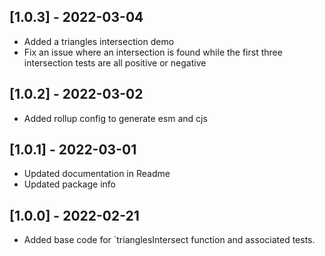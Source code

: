 ## [1.0.3] - 2022-03-04

- Added a triangles intersection demo
- Fix an issue where an intersection is found while the first three intersection
tests are all positive or negative

## [1.0.2] - 2022-03-02

- Added rollup config to generate esm and cjs

## [1.0.1] - 2022-03-01

- Updated documentation in Readme
- Updated package info

## [1.0.0] - 2022-02-21

- Added base code for `trianglesIntersect function and associated tests.
